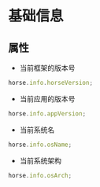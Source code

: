 # 基础信息

## 属性

- 当前框架的版本号

```javascript
horse.info.horseVersion;
```

- 当前应用的版本号

```javascript
horse.info.appVersion;
```

- 当前系统名

```javascript
horse.info.osName;
```

- 当前系统架构

```javascript
horse.info.osArch;
```
